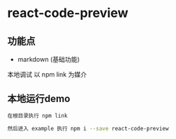 # react-code-preview

## 功能点
- markdown (基础功能)

本地调试 以 npm link 为媒介

## 本地运行demo
```bash
在根目录执行 npm link

然后进入 example 执行 npm i --save react-code-preview
```
